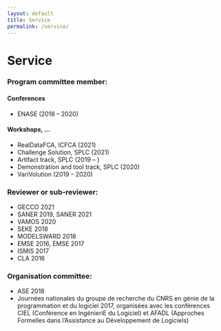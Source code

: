```yaml
---
layout: default
title: Service
permalink: /service/
---
```

# Service

### Program committee member:

#### Conferences

- ENASE (2018 – 2020)

#### Workshops, ...

- RealDataFCA, ICFCA (2021)
- Challenge Solution, SPLC (2021)
- Artifact track, SPLC (2019 – )
- Demonstration and tool track, SPLC (2020)
- VariVolution (2019 – 2020)

### Reviewer or sub-reviewer:

- GECCO 2021
- SANER 2019, SANER 2021
- VAMOS 2020
- SEKE 2018
- MODELSWARD 2018
- EMSE 2016, EMSE 2017
- ISMIS 2017
- CLA 2016

### Organisation committee:

- ASE 2018
- Journées nationales du groupe de recherche du CNRS en génie de la programmation et du logiciel 2017, organisées
avec les conférences CIEL (Conférence en IngénieriE du Logiciel) et AFADL (Approches Formelles dans l’Assistance au
Développement de Logiciels)

